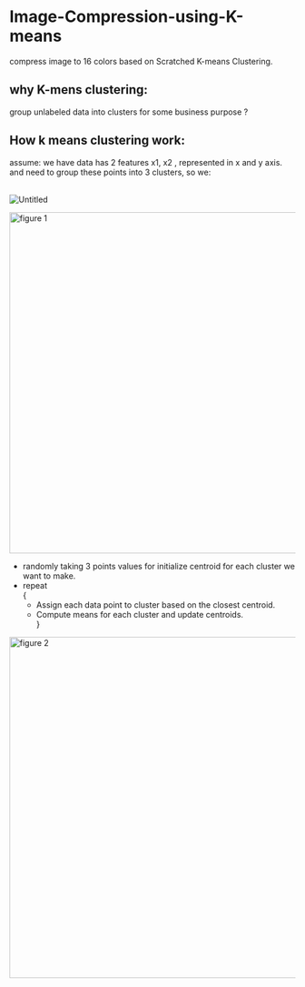 # Image-Compression-using-K-means
compress image to 16 colors based on Scratched K-means Clustering. 

## why K-mens clustering:
 group unlabeled data into clusters for some business purpose ? </br>

## How k means clustering work:

assume:
we have data has 2 features x1, x2 , represented in x and y axis. </br>
and need to group these points into 3 clusters, so we: </br></br>

![Untitled](https://user-images.githubusercontent.com/91970695/218610665-c2092715-93a6-49f1-90e4-8d861887d4e9.jpeg)

<img width="600" alt="figure 1" src="https://user-images.githubusercontent.com/91970695/218610665-c2092715-93a6-49f1-90e4-8d861887d4e9.jpeg">

* randomly taking 3 points values for initialize centroid for each cluster we want to make.</br>
* repeat </br>
    { </br>
    * Assign each data point to cluster based on the closest centroid.</br>
    * Compute means for each cluster and update centroids.</br>
}</br>

<img width="600" alt="figure 2" src="https://user-images.githubusercontent.com/91970695/218606738-aeba0b7b-8aeb-4637-8af1-1a36dd20bd18.png">


